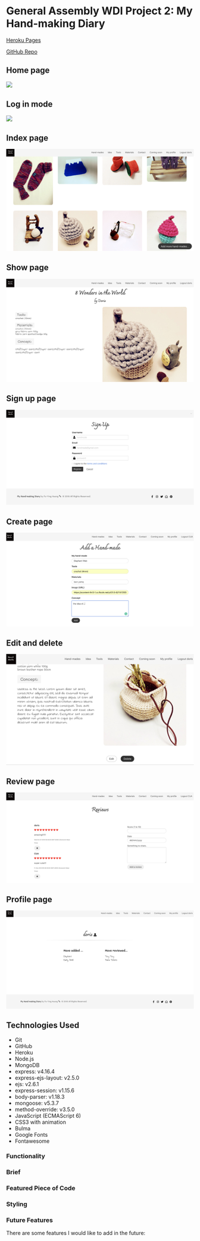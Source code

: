 # General Assembly WDI Project 2: My Hand-making Diary

[Heroku Pages](https://my-hand-making-diary.herokuapp.com/)

[GitHub Repo](https://github.com/huangfuin1101/wdi-project-two-My-hand-making-Diary)


###


## Home page
![](screenshots/home-page.png)

## Log in mode
![](screenshots/log-in-mode.png)

## Index page
![](screenshots/index.png)

## Show page
![](screenshots/show-page.png)

## Sign up page
![](screenshots/signup.png)

## Create page
![](screenshots/add.png)

## Edit and delete
![](screenshots/edit-delete.png)

## Review page
![](screenshots/reviews.png)


## Profile page
![](screenshots/profile.png)


## Technologies Used

* Git
* GitHub
* Heroku
* Node.js
* MongoDB
* express: v4.16.4
* express-ejs-layout: v2.5.0
* ejs: v2.6.1
* express-session: v1.15.6
* body-parser: v1.18.3
* mongoose: v5.3.7
* method-override: v3.5.0
* JavaScript (ECMAScript 6)
* CSS3 with animation
* Bulma
* Google Fonts
* Fontawesome



### Functionality

### Brief



### Featured Piece of Code


### Styling


### Future Features
There are some features I would like to add in the future:

